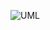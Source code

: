 ![UML](https://github.com/alifele/Computational-Physics/blob/main/PBPK%20for%20DOTATATE/images/UML.png?raw=true  "Peliver")
